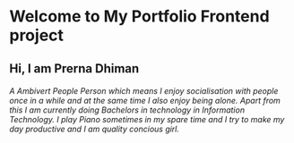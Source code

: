 # Welcome to My Portfolio Frontend project






##  Hi, I am Prerna Dhiman



###### A Ambivert People Person which means I enjoy socialisation with people once in a while and at the same time I also enjoy being alone. Apart from this I am  currently doing Bachelors in technology in Information Technology. I play Piano sometimes in my spare time and I try to make my day productive and I am quality concious girl.

